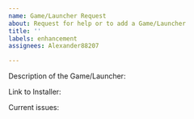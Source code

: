 ```yaml
---
name: Game/Launcher Request
about: Request for help or to add a Game/Launcher
title: ''
labels: enhancement
assignees: Alexander88207

---
```


Description of the Game/Launcher:

Link to Installer:

Current issues:
